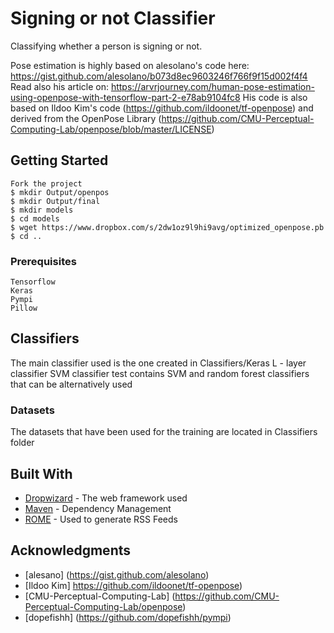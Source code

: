 # Signing or not Classifier

Classifying whether a person is signing or not.

Pose estimation is highly based on alesolano's code here: https://gist.github.com/alesolano/b073d8ec9603246f766f9f15d002f4f4
Read also his article on: https://arvrjourney.com/human-pose-estimation-using-openpose-with-tensorflow-part-2-e78ab9104fc8
His code is also based on Ildoo Kim's code (https://github.com/ildoonet/tf-openpose) and derived from the OpenPose Library (https://github.com/CMU-Perceptual-Computing-Lab/openpose/blob/master/LICENSE)  

## Getting Started
```
Fork the project
$ mkdir Output/openpos 
$ mkdir Output/final
$ mkdir models
$ cd models
$ wget https://www.dropbox.com/s/2dw1oz9l9hi9avg/optimized_openpose.pb
$ cd ..
```

### Prerequisites
```
Tensorflow
Keras
Pympi
Pillow
```

## Classifiers

The main classifier used is the one created in Classifiers/Keras L - layer classifier
SVM classifier test contains SVM and random forest classifiers that can be alternatively used

### Datasets

The datasets that have been used for the training are located in Classifiers folder


## Built With

* [Dropwizard](http://www.dropwizard.io/1.0.2/docs/) - The web framework used
* [Maven](https://maven.apache.org/) - Dependency Management
* [ROME](https://rometools.github.io/rome/) - Used to generate RSS Feeds


## Acknowledgments

* [alesano] (https://gist.github.com/alesolano)
* [Ildoo Kim] https://github.com/ildoonet/tf-openpose)
* [CMU-Perceptual-Computing-Lab] (https://github.com/CMU-Perceptual-Computing-Lab/openpose)
* [dopefishh] (https://github.com/dopefishh/pympi)


